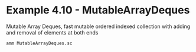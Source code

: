 # Example 4.10 - MutableArrayDeques
Mutable Array Deques, fast mutable ordered indexed collection with adding and
removal of elements at both ends

```bash
amm MutableArrayDeques.sc
```

